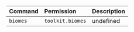 | Command | Permission | Description |
| :------ | :--------- | :---------- |
| `biomes` | `toolkit.biomes` | undefined |